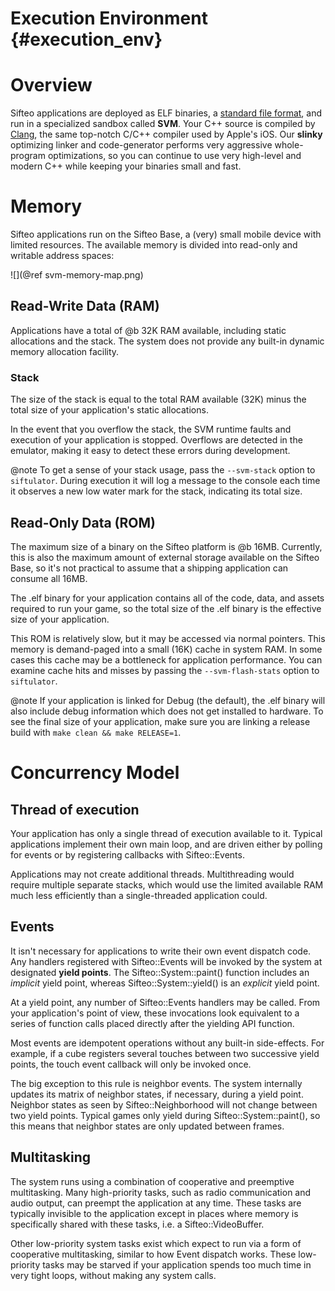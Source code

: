 Execution Environment     {#execution_env}
=====================

# Overview

Sifteo applications are deployed as ELF binaries, a [standard file format](http://en.wikipedia.org/wiki/Executable_and_Linkable_Format), and run in a specialized sandbox called __SVM__. Your C++ source is compiled by [Clang](http://clang.llvm.org/), the same top-notch C/C++ compiler used by Apple's iOS. Our __slinky__ optimizing linker and code-generator performs very aggressive whole-program optimizations, so you can continue to use very high-level and modern C++ while keeping your binaries small and fast.

# Memory

Sifteo applications run on the Sifteo Base, a (very) small mobile device with limited resources. The available memory is divided into read-only and writable address spaces:

![](@ref svm-memory-map.png)

## Read-Write Data (RAM)
Applications have a total of @b 32K RAM available, including static allocations and the stack. The system does not provide any built-in dynamic memory allocation facility.

### Stack
The size of the stack is equal to the total RAM available (32K) minus the total size of your application's static allocations.

In the event that you overflow the stack, the SVM runtime faults and execution of your application is stopped. Overflows are detected in the emulator, making it easy to detect these errors during development.

@note To get a sense of your stack usage, pass the `--svm-stack` option to `siftulator`. During execution it will log a message to the console each time it observes a new low water mark for the stack, indicating its total size.

## Read-Only Data (ROM)

The maximum size of a binary on the Sifteo platform is @b 16MB. Currently, this is also the maximum amount of external storage available on the Sifteo Base, so it's not practical to assume that a shipping application can consume all 16MB.

The .elf binary for your application contains all of the code, data, and assets required to run your game, so the total size of the .elf binary is the effective size of your application.

This ROM is relatively slow, but it may be accessed via normal pointers. This memory is demand-paged into a small (16K) cache in system RAM. In some cases this cache may be a bottleneck for application performance. You can examine cache hits and misses by passing the `--svm-flash-stats` option to `siftulator`.

@note If your application is linked for Debug (the default), the .elf binary will also include debug information which does not get installed to hardware. To see the final size of your application, make sure you are linking a release build with `make clean && make RELEASE=1`.

# Concurrency Model

## Thread of execution

Your application has only a single thread of execution available to it. Typical applications implement their own main loop, and are driven either by polling for events or by registering callbacks with Sifteo::Events.

Applications may not create additional threads. Multithreading would require multiple separate stacks, which would use the limited available RAM much less efficiently than a single-threaded application could.

## Events

It isn't necessary for applications to write their own event dispatch code. Any handlers registered with Sifteo::Events will be invoked by the system at designated __yield points__. The Sifteo::System::paint() function includes an _implicit_ yield point, whereas Sifteo::System::yield() is an _explicit_ yield point.

At a yield point, any number of Sifteo::Events handlers may be called. From your application's point of view, these invocations look equivalent to a series of function calls placed directly after the yielding API function.

Most events are idempotent operations without any built-in side-effects. For example, if a cube registers several touches between two successive yield points, the touch event callback will only be invoked once.

The big exception to this rule is neighbor events. The system internally updates its matrix of neighbor states, if necessary, during a yield point. Neighbor states as seen by Sifteo::Neighborhood will not change between two yield points. Typical games only yield during Sifteo::System::paint(), so this means that neighbor states are only updated between frames.

## Multitasking

The system runs using a combination of cooperative and preemptive multitasking. Many high-priority tasks, such as radio communication and audio output, can preempt the application at any time. These tasks are typically invisible to the application except in places where memory is specifically shared with these tasks, i.e. a Sifteo::VideoBuffer.

Other low-priority system tasks exist which expect to run via a form of cooperative multitasking, similar to how Event dispatch works. These low-priority tasks may be starved if your application spends too much time in very tight loops, without making any system calls.
